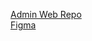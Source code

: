 [Admin Web Repo](https://github.com/ToEzBit/personal-project-e-commerce-admin-web)\
[Figma](https://www.figma.com/file/yrnxEQzxM91ln0wYZolUxg/Personal-Projrct?node-id=0%3A1)
